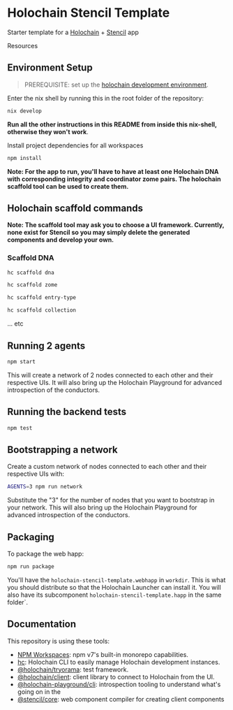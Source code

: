 # Holochain Stencil Template

Starter template for a [Holochain](https://developer.holochain.org) + [Stencil](https://stenciljs.com) app

Resources

## Environment Setup

> PREREQUISITE: set up the [holochain development environment](https://developer.holochain.org/docs/install/).

Enter the nix shell by running this in the root folder of the repository:

```bash
nix develop
```

**Run all the other instructions in this README from inside this nix-shell, otherwise they won't work**.

Install project dependencies for all workspaces

```bash
npm install
```

**Note: For the app to run, you'll have to have at least one Holochain DNA with corresponding integrity and coordinator zome pairs. The holochain scaffold tool can be used to create them.**

## Holochain scaffold commands

**Note: The scaffold tool may ask you to choose a UI framework. Currently, none exist for Stencil so you may simply delete the generated components and develop your own.**

### Scaffold DNA

```bash
hc scaffold dna
```

```bash
hc scaffold zome
```

```bash
hc scaffold entry-type
```

```bash
hc scaffold collection
```

... etc

## Running 2 agents

```bash
npm start
```

This will create a network of 2 nodes connected to each other and their respective UIs.
It will also bring up the Holochain Playground for advanced introspection of the conductors.

## Running the backend tests

```bash
npm test
```

## Bootstrapping a network

Create a custom network of nodes connected to each other and their respective UIs with:

```bash
AGENTS=3 npm run network
```

Substitute the "3" for the number of nodes that you want to bootstrap in your network.
This will also bring up the Holochain Playground for advanced introspection of the conductors.

## Packaging

To package the web happ:

```bash
npm run package
```

You'll have the `holochain-stencil-template.webhapp` in `workdir`. This is what you should distribute so that the Holochain Launcher can install it.
You will also have its subcomponent `holochain-stencil-template.happ` in the same folder`.

## Documentation

This repository is using these tools:

- [NPM Workspaces](https://docs.npmjs.com/cli/v7/using-npm/workspaces/): npm v7's built-in monorepo capabilities.
- [hc](https://github.com/holochain/holochain/tree/develop/crates/hc): Holochain CLI to easily manage Holochain development instances.
- [@holochain/tryorama](https://www.npmjs.com/package/@holochain/tryorama): test framework.
- [@holochain/client](https://www.npmjs.com/package/@holochain/client): client library to connect to Holochain from the UI.
- [@holochain-playground/cli](https://www.npmjs.com/package/@holochain-playground/cli): introspection tooling to understand what's going on in the
- [@stencil/core](https://www.npmjs.com/package/@stencil/core): web component compiler for creating client components
